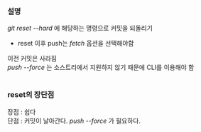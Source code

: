 ### 설명
*git reset --hard* 에 해당하는 명령으로 커밋을 되돌리기  
- reset 이후 push는 *fetch* 옵션을 선택해야함  

이전 커밋은 사라짐  
*push --force* 는 소스트리에서 지원하지 않기 때문에 CLI를 이용해야 함
#

### reset의 장단점
장점 : 쉽다  
단점 : 커밋이 날아간다. *push --force* 가 필요하다.

